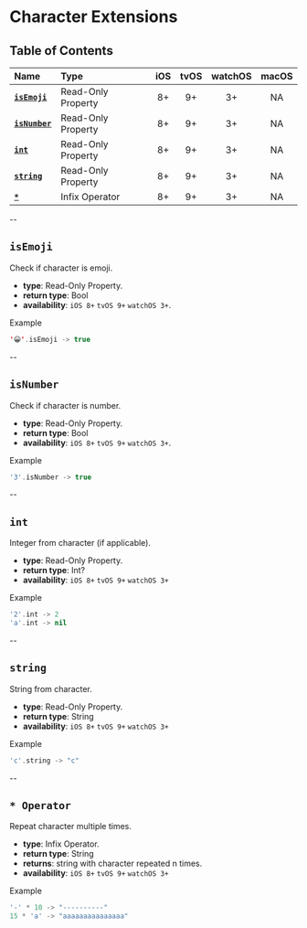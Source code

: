 # Character Extensions


## Table of Contents
| Name | Type | iOS | tvOS | watchOS | macOS |
|:--- | :--- | :---: | :---: | :---: | :---: |
| [**`isEmoji`**](#isemoji) | Read-Only Property | 8+ | 9+ | 3+ | NA |
| [**`isNumber`**](#isnumber) | Read-Only Property | 8+ | 9+ | 3+ | NA |
| [**`int`**](#int) | Read-Only Property | 8+ | 9+ | 3+ | NA |
| [**`string`**](#string) | Read-Only Property | 8+ | 9+ | 3+ | NA |
| [**`*`**](#-operator) | Infix Operator | 8+ | 9+ | 3+ | NA |

--

## `isEmoji`
Check if character is emoji.

 - **type**: Read-Only Property.
 - **return type**: Bool
 - **availability**: `iOS 8+` `tvOS 9+` `watchOS 3+`.

Example

```swift
'😀'.isEmoji -> true
```

--

## `isNumber`
Check if character is number.

 - **type**: Read-Only Property.
 - **return type**: Bool
 - **availability**: `iOS 8+` `tvOS 9+` `watchOS 3+`.

Example

```swift
'3'.isNumber -> true
```

--

## `int`
Integer from character (if applicable).

 - **type**: Read-Only Property.
 - **return type**: Int?
 - **availability**: `iOS 8+` `tvOS 9+` `watchOS 3+`

Example

```swift
'2'.int -> 2
'a'.int -> nil
```

--

## `string`
String from character.

 - **type**: Read-Only Property.
 - **return type**: String
 - **availability**: `iOS 8+` `tvOS 9+` `watchOS 3+`

Example

```swift
'c'.string -> "c"
```

--

## `* Operator`
Repeat character multiple times.

 - **type**: Infix Operator.
 - **return type**: String
 - **returns**: string with character repeated n times.
 - **availability**: `iOS 8+` `tvOS 9+` `watchOS 3+`

Example

```swift
'-' * 10 -> "----------"
15 * 'a' -> "aaaaaaaaaaaaaaa"
```
